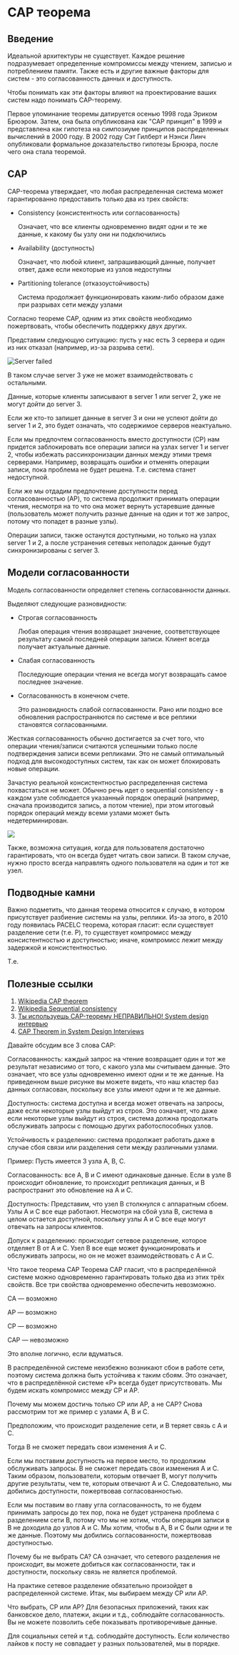 # CAP теорема

## Введение

Идеальной архитектуры не существует. Каждое решение подразумевает определенные компромиссы между чтением, записью и потреблением памяти.
Также есть и другие важные факторы для систем - это согласованность данных и доступность.

Чтобы понимать как эти факторы влияют на проектирование ваших систем надо понимать CAP-теорему.

Первое упоминание теоремы датируется осенью 1998 года Эриком Брюэром. Затем, она была опубликована как "CAP принцип" в 1999 и представлена как гипотеза на симпозиуме принципов распределенных вычислений в 2000 году. В 2002 году Сэт Гилберт и Нэнси Линч опубликовали формальное доказательство гипотезы Брюэра, после чего она стала теоремой.

## CAP

CAP-теорема утверждает, что любая распределенная система может гарантированно предоставить только два из трех свойств:

* Consistency (консистентность или согласованность)

    Означает, что все клиенты одновременно видят одни и те же данные, к какому бы узлу они ни подключились

* Availability (доступность)

    Означает, что любой клиент, запрашивающий­ данные, получает ответ, даже если некоторые из узлов недоступны

* Partitioning tolerance (отказоустойчивость)

    Система продолжает функционировать каким-либо образом даже при разрывах сети между узлами

Согласно теореме CAP, одним из этих свойств необходимо пожертвовать, чтобы обеспечить поддержку двух других.

Представим следующую ситуацию: пусть у нас есть 3 сервера и один из них отказал (например, из-за разрыва сети).

![Server failed](../../images/patterns/architecture/cap/server_failed.png)

В таком случае server 3 уже не может взаимодействовать с остальными.

Данные, которые клиенты записывают в server 1 или server 2, уже не могут дойти до server 3.

Если же кто-то запишет данные в server 3 и они не успеют дойти до server 1 и 2, это будет означать, что содержимое серверов неактуально.

Если мы предпочтем согласованность вместо доступности (CP) нам придется заблокировать все операции записи на узлах server 1 и server 2, чтобы избежать рассинхронизации данных между этими тремя серверами. Например, возвращать ошибки и отменять операции записи, пока проблема не будет решена. Т.е. система станет недоступной.

Если же мы отдадим предпочтение доступности перед согласованностью (AP), то система продолжит принимать операции чтения, несмотря на то что она может вернуть устаревшие данные (пользователь может получить разные данные на один и тот же запрос, потому что попадет в разные узлы).

Операции записи, также останутся доступными, но только на узлах server 1 и 2, а после устранения сетевых неполадок данные будут синхронизированы с server 3.

## Модели согласованности

Модель согласованности определяет степень согласованности данных.

Выделяют следующие разновидности:

* Строгая согласованность

    Любая операция чтения возвращает значение, соответствующее результату самой последней операции записи. Клиент всегда получает актуальные данные.

* Слабая согласованность

    Последующие операции чтения не всегда могут возвращать самое последнее значение.

* Согласованность в конечном счете.

    Это разновидность слабой согласованности. Рано или поздно все обновления распространяются по системе и все реплики становятся согласованными.

Жесткая согласованность обычно достигается за счет того, что операции чтения/записи считаются успешными только после подтверждения записи всеми репликами. Это не самый оптимальный подход для высокодоступных систем, так как он может блокировать новые операции.

Зачастую реальной консистентностью распределенная система похвастаться не может. Обычно речь идет о sequential consistency - в каждом узле соблюдается указанный порядок операций (например, сначала производится запись, а потом чтение), при этом итоговый порядок операций между всеми узлами может быть недетерминирован.

![](../../images/patterns/architecture/cap/sequential_consistency.png)

Также, возможна ситуация, когда для пользователя достаточно гарантировать, что он всегда будет читать свои записи. В таком случае, нужно просто всегда направлять одного пользователя на один и тот же узел.

## Подводные камни

Важно подметить, что данная теорема относится к случаю, в котором присутствует разбиение системы на узлы, реплики. Из-за этого, в 2010 году появилась PACELC теорема, которая гласит: если существует разделение сети (т.е. P), то существует компромисс между консистентностью и доступностью; иначе, компромисс лежит между задержкой и консистентностью.

Т.е. 

## Полезные ссылки

1. [Wikipedia CAP theorem](https://en.wikipedia.org/wiki/CAP_theorem)
2. [Wikipedia Sequential consistency](https://en.wikipedia.org/wiki/Sequential_consistency)
3. [Ты используешь CAP-теорему НЕПРАВИЛЬНО! System design интервью](https://www.youtube.com/watch?v=bQMW5yijyAo)
4. [CAP Theorem in System Design Interviews](https://www.youtube.com/watch?v=VdrEq0cODu4)


Давайте обсудим все 3 слова CAP:

Согласованность: каждый запрос на чтение возвращает один и тот же результат независимо от того, с какого узла мы считываем данные. Это означает, что все узлы одновременно имеют одни и те же данные. На приведенном выше рисунке вы можете видеть, что наш кластер баз данных согласован, поскольку все узлы имеют одни и те же данные.

Доступность: система доступна и всегда может отвечать на запросы, даже если некоторые узлы выйдут из строя. Это означает, что даже если некоторые узлы выйдут из строя, система должна продолжать обслуживать запросы с помощью других работоспособных узлов.

Устойчивость к разделению: система продолжает работать даже в случае сбоя связи или разделения сети между различными узлами.

Пример: Пусть имеется 3 узла A, B, C.

Согласованность: все A, B и C имеют одинаковые данные. Если в узле B происходит обновление, то происходит репликация данных, и B распространит это обновление на A и C.

Доступность: Представим, что узел B столкнулся с аппаратным сбоем. Узлы A и C все еще работают. Несмотря на сбой узла B, система в целом остается доступной, поскольку узлы A и C все еще могут отвечать на запросы клиентов.

Допуск к разделению: происходит сетевое разделение, которое отделяет B от A и C. Узел B все еще может функционировать и обслуживать запросы, но он не может взаимодействовать с A и C.

Что такое теорема CAP
Теорема CAP гласит, что в распределённой системе можно одновременно гарантировать только два из этих трёх свойств. Все три свойства одновременно обеспечить невозможно.

CA — возможно

AP — возможно

CP — возможно

CAP — невозможно

Это вполне логично, если вдуматься.

В распределённой системе неизбежно возникают сбои в работе сети, поэтому система должна быть устойчива к таким сбоям. Это означает, что в распределённой системе «P» всегда будет присутствовать. Мы будем искать компромисс между CP и AP.

Почему мы можем достичь только CP или AP, а не CAP?
Снова рассмотрим тот же пример с узлами A, B и C.

Предположим, что происходит разделение сети, и B теряет связь с A и C.

Тогда B не сможет передать свои изменения A и C.

Если мы поставим доступность на первое место, то продолжим обслуживать запросы. B не сможет передать свои изменения A и C. Таким образом, пользователи, которым отвечает B, могут получить другие результаты, чем те, которым отвечают A и C. Следовательно, мы добились доступности, пожертвовав согласованностью.

Если мы поставим во главу угла согласованность, то не будем принимать запросы до тех пор, пока не будет устранена проблема с разделением сети B, потому что мы не хотим, чтобы операция записи в B не доходила до узлов A и C. Мы хотим, чтобы в A, B и C были одни и те же данные. Поэтому мы добились согласованности, пожертвовав доступностью.

Почему бы не выбрать CA?
CA означает, что сетевого разделения не происходит, вы можете добиться как согласованности, так и доступности, поскольку связь не является проблемой.

На практике сетевое разделение обязательно произойдет в распределенной системе. Итак, мы выбираем между CP или AP.

Что выбрать, CP или AP?
Для безопасных приложений, таких как банковское дело, платежи, акции и т.д., соблюдайте согласованность. Вы не можете позволить себе показывать противоречивые данные.

Для социальных сетей и т.д. соблюдайте доступность. Если количество лайков к посту не совпадает у разных пользователей, мы в порядке.